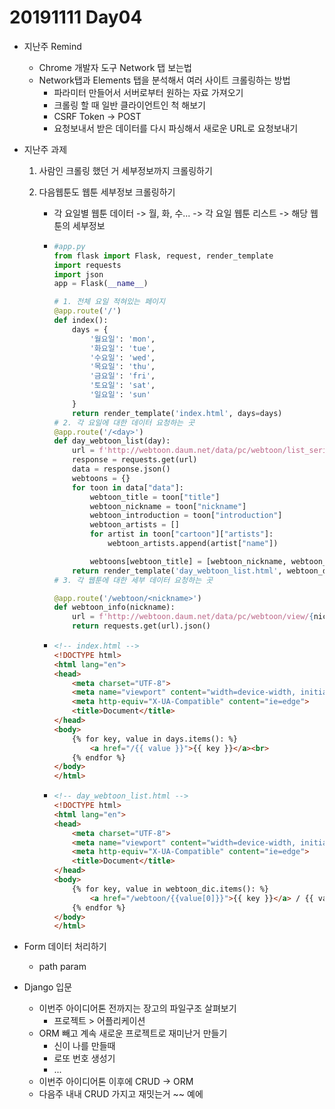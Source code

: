 # 20191111 Day04

- 지난주 Remind

  - Chrome 개발자 도구 Network 탭 보는법
  - Network탭과 Elements 탭을 분석해서 여러 사이트 크롤링하는 방법
    - 파라미터 만들어서 서버로부터 원하는 자료 가져오기
    - 크롤링 할 때 일반 클라이언트인 척 해보기
    - CSRF Token -> POST
    - 요청보내서 받은 데이터를 다시 파싱해서 새로운 URL로 요청보내기

- 지난주 과제

  1. 사람인 크롤링 했던 거 세부정보까지 크롤링하기

  2. 다음웹툰도 웹툰 세부정보 크롤링하기

     - 각 요일별 웹툰 데이터 -> 월, 화, 수... -> 각 요일 웹툰 리스트 -> 해당 웹툰의 세부정보

     - ```python
       #app.py
       from flask import Flask, request, render_template
       import requests
       import json
       app = Flask(__name__)
       
       # 1. 전체 요일 적혀있는 페이지
       @app.route('/')
       def index():
           days = {
               '월요일': 'mon',
               '화요일': 'tue',
               '수요일': 'wed',
               '목요일': 'thu',
               '금요일': 'fri',
               '토요일': 'sat',
               '일요일': 'sun'
           }
           return render_template('index.html', days=days)
       # 2. 각 요일에 대한 데이터 요청하는 곳
       @app.route('/<day>')
       def day_webtoon_list(day):
           url = f'http://webtoon.daum.net/data/pc/webtoon/list_serialized/{day}'
           response = requests.get(url)
           data = response.json()
           webtoons = {}
           for toon in data["data"]:
               webtoon_title = toon["title"]
               webtoon_nickname = toon["nickname"]
               webtoon_introduction = toon["introduction"]
               webtoon_artists = []
               for artist in toon["cartoon"]["artists"]:
                   webtoon_artists.append(artist["name"])
       
               webtoons[webtoon_title] = [webtoon_nickname, webtoon_introduction, ", ".join(webtoon_artists)]
           return render_template('day_webtoon_list.html', webtoon_dic=webtoons)
       # 3. 각 웹툰에 대한 세부 데이터 요청하는 곳
       
       @app.route('/webtoon/<nickname>')
       def webtoon_info(nickname):
           url = f'http://webtoon.daum.net/data/pc/webtoon/view/{nickname}'
           return requests.get(url).json()
       ```

     - ```html
       <!-- index.html -->
       <!DOCTYPE html>
       <html lang="en">
       <head>
           <meta charset="UTF-8">
           <meta name="viewport" content="width=device-width, initial-scale=1.0">
           <meta http-equiv="X-UA-Compatible" content="ie=edge">
           <title>Document</title>
       </head>
       <body>
           {% for key, value in days.items(): %}
               <a href="/{{ value }}">{{ key }}</a><br>
           {% endfor %}
       </body>
       </html>
       ```

     - ```html
       <!-- day_webtoon_list.html -->
       <!DOCTYPE html>
       <html lang="en">
       <head>
           <meta charset="UTF-8">
           <meta name="viewport" content="width=device-width, initial-scale=1.0">
           <meta http-equiv="X-UA-Compatible" content="ie=edge">
           <title>Document</title>
       </head>
       <body>
           {% for key, value in webtoon_dic.items(): %}
               <a href="/webtoon/{{value[0]}}">{{ key }}</a> / {{ value[1] }} / {{ value[2] }}<br/>
           {% endfor %}
       </body>
       </html>
       ```

- Form 데이터 처리하기

  - path param

- Django 입문

  - 이번주 아이디어톤 전까지는 장고의 파일구조 살펴보기
    - 프로젝트 > 어플리케이션
  - ORM 빼고 계속 새로운 프로젝트로 재미난거 만들기
    - 신이 나를 만들때
    - 로또 번호 생성기
    - ...
  - 이번주 아이디어톤 이후에 CRUD -> ORM
  - 다음주 내내 CRUD 가지고 재밋는거 ~~ 예에

  